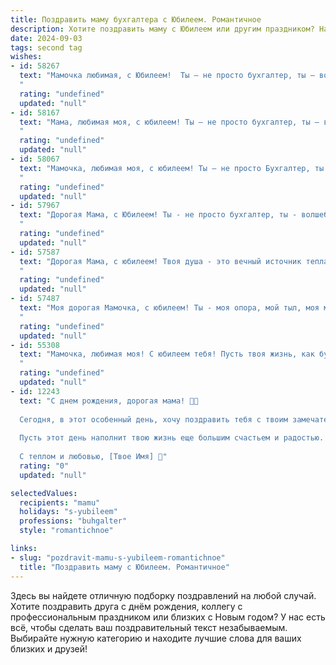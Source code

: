 ```yaml
---
title: Поздравить маму бухгалтера с Юбилеем. Романтичное
description: Хотите поздравить маму с Юбилеем или другим праздником? Наш ИИ создаст незабываемое поздравление, а вы обязательно выделитесь среди других.  
date: 2024-09-03
tags: second tag
wishes:
- id: 58267
  text: "Мамочка любимая, с Юбилеем!  Ты – не просто бухгалтер, ты – волшебница, которая умеет  превращать цифры в  счастье,  а  работу  – в  искусство.  Твоя  душа  такая же  теплая  и  светлая, как  и  твой  дом.  Пусть  твоя  жизнь  будет  полна  радости,  любви  и  благополучия!
  "
  rating: "undefined"
  updated: "null"
- id: 58167
  text: "Мама, любимая моя, с юбилеем! Ты — не просто бухгалтер, ты — волшебница, которая с любовью и точностью ведёт учет всех наших радостей и успехов. Пусть твоя жизнь будет такой же гармоничной и прочной, как твои балансы, а сердце — по-прежнему полным оптимизма и тепла!
  "
  rating: "undefined"
  updated: "null"
- id: 58067
  text: "Мамочка, любимая моя, с юбилеем! Ты — не просто Бухгалтер, ты — волшебница, которая умело балансирует цифры и любовь, строит бюджет нашей семьи и дарит нам теплоту своего сердца. Спасибо за твою мудрость, за твою заботу, за твою неиссякаемую энергию. Ты — мой компас, мой маяк, мой самый верный друг. Пусть сияет твой свет и дальше, пусть каждый новый день будет полон радости и счастья!
  "
  rating: "undefined"
  updated: "null"
- id: 57967
  text: "Дорогая Мама, с Юбилеем! Ты - не просто бухгалтер, ты - волшебница, которая умело балансирует семейный бюджет и нашу любовь. Твои руки, привыкшие к цифрам, умеют сотворить уют и тепло. Пусть этот день станет началом новой, яркой главы в твоей жизни, полной счастья, любви и добра!
  "
  rating: "undefined"
  updated: "null"
- id: 57587
  text: "Дорогая Мама, с юбилеем! Твоя душа - это вечный источник тепла и света. Ты, как верный бухгалтер, скрупулезно подсчитываешь каждую минуту нашей жизни, чтобы мы всегда чувствовали себя любимыми и счастливыми. Пусть этот юбилей станет началом новой главы, полной новых радостей и вдохновения!
  "
  rating: "undefined"
  updated: "null"
- id: 57487
  text: "Моя дорогая Мамочка, с юбилеем! Ты - моя опора, мой тыл, моя мудрая фея, которая всегда знает, как сосчитать все звёзды на небе, чтобы они светили для меня ярче. Твой талант бухгалтера - это магия, которая творит чудеса, делая нашу жизнь стабильной и счастливой. Спасибо за твою любовь, заботу и за все те прекрасные годы, которые мы вместе провели. Ты - моя самая большая ценность, и я безмерно рад, что ты есть в моей жизни.
  "
  rating: "undefined"
  updated: "null"
- id: 55308
  text: "Мамочка, любимая моя! С юбилеем тебя! Пусть твоя жизнь, как бухгалтерские отчеты, всегда будет безупречно точной, гармоничной и прибыльной. Ты — настоящая королева финансов, но для меня ты прежде всего  — самая любимая и прекрасная женщина на свете. Счастья тебе, любви и процветания!
  "
  rating: "undefined"
  updated: "null"
- id: 12243
  text: "С днем рождения, дорогая мама! 🎉🎈
  
  Сегодня, в этот особенный день, хочу поздравить тебя с твоим замечательным юбилеем! Ты не просто мама, но и непревзойденный бухгалтер, чья точность и внимательность удивляют каждого. Твоя любовь и забота, как и твои профессиональные качества, безупречны.
  
  Пусть этот день наполнит твою жизнь еще большим счастьем и радостью. Желаю тебе здоровья, счастья и всего самого наилучшего. Ты заслуживаешь только лучшего!
  
  С теплом и любовью, [Твое Имя] 💖"
  rating: "0"
  updated: "null"

selectedValues:
  recipients: "mamu"
  holidays: "s-yubileem"
  professions: "buhgalter"
  style: "romantichnoe"

links:
- slug: "pozdravit-mamu-s-yubileem-romantichnoe"
  title: "Поздравить маму с Юбилеем. Романтичное"
---
```


Здесь вы найдете отличную подборку поздравлений на любой случай. 
Хотите поздравить друга с днём рождения, коллегу с профессиональным праздником или близких с Новым годом? У нас есть всё, чтобы сделать ваш поздравительный текст незабываемым. Выбирайте нужную категорию и находите лучшие слова для ваших близких и друзей!
